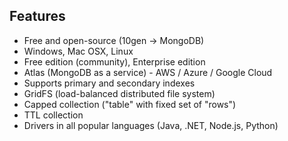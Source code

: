 ## Features

- Free and open-source (10gen -> MongoDB)
- Windows, Mac OSX, Linux
- Free edition (community), Enterprise edition
- Atlas (MongoDB as a service) - AWS / Azure / Google Cloud
- Supports primary and secondary indexes
- GridFS (load-balanced distributed file system)
- Capped collection ("table" with fixed set of "rows")
- TTL collection 
- Drivers in all popular languages (Java, .NET, Node.js, Python)
